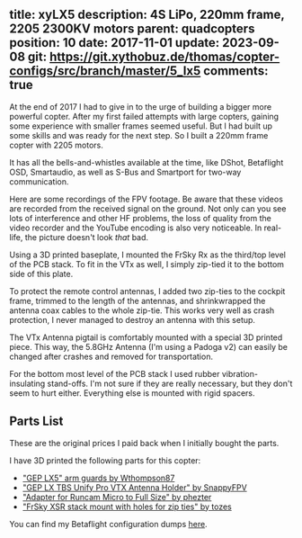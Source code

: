 title: xyLX5
description: 4S LiPo, 220mm frame, 2205 2300KV motors
parent: quadcopters
position: 10
date: 2017-11-01
update: 2023-09-08
git: https://git.xythobuz.de/thomas/copter-configs/src/branch/master/5_lx5
comments: true
---

<!--% backToParent() %-->

At the end of 2017 I had to give in to the urge of building a bigger more powerful copter.
After my first failed attempts with large copters, gaining some experience with smaller frames seemed useful.
But I had built up some skills and was ready for the next step.
So I built a 220mm frame copter with 2205 motors.

It has all the bells-and-whistles available at the time, like DShot, Betaflight OSD, Smartaudio, as well as S-Bus and Smartport for two-way communication.

<!--%
lightgallery([
    [ "img/lx5_3.jpg", "Front view" ],
    [ "img/lx5_1.jpg", "Left side view" ],
    [ "img/lx5_2.jpg", "Right side view" ],
    [ "img/lx5_4.jpg", "Left stack closeup view" ],
    [ "img/lx5_5.jpg", "Right stack closeup view" ],
    [ "img/lx5_toolbox_instagram.mp4", "video/mp4", "", "", "Footage of me flying at a cocktail machine related event" ],
])
%-->

Here are some recordings of the FPV footage.
Be aware that these videos are recorded from the received signal on the ground.
Not only can you see lots of interference and other HF problems, the loss of quality from the video recorder and the YouTube encoding is also very noticeable.
In real-life, the picture doesn't look *that* bad.

<!--%
lightgallery([
    [ "https://www.youtube.com/watch?v=5Fv40mtiXZU", "img/xylx5_test_flight_thumb.jpg", "LX5 Quadcopter Test Flight"],
    [ "https://www.youtube.com/watch?v=Xgcp8qG9qD8", "img/xylx5_chase_thumb.jpg", "LX5 Quadcopter chase" ],
    [ "https://www.youtube.com/watch?v=wUiboR8pkoA", "img/xylx5_range_thumb.jpg", "LX5 Quadcopter range" ],
    [ "https://www.youtube.com/watch?v=SRrjPk51ng0", "Flying below a bridge, over a creek" ],
    [ "https://www.youtube.com/watch?v=Zh9_t0R_MWw", "First flights after BF 4.4.1 upgrade" ],
])
%-->

Using a 3D printed baseplate, I mounted the FrSky Rx as the third/top level of the PCB stack.
To fit in the VTx as well, I simply zip-tied it to the bottom side of this plate.

To protect the remote control antennas, I added two zip-ties to the cockpit frame, trimmed to the length of the antennas, and shrinkwrapped the antenna coax cables to the whole zip-tie.
This works very well as crash protection, I never managed to destroy an antenna with this setup.

The VTx Antenna pigtail is comfortably mounted with a special 3D printed piece.
This way, the 5.8GHz Antenna (I'm using a Padoga v2) can easily be changed after crashes and removed for transportation.

For the bottom most level of the PCB stack I used rubber vibration-insulating stand-offs.
I'm not sure if they are really necessary, but they don't seem to hurt either.
Everything else is mounted with rigid spacers.

## Parts List

These are the original prices I paid back when I initially bought the parts.

<!--%
tableHelper([ "align-right", "align-last-right", "align-right monospaced"],
    [ "Part", "Description", "Cost" ], [
        [ "Frame", ("GEP-LX5 Leopard Frame, Green Color", "https://geprc.com/product/gep-lx5-frame/"), "47.20€" ],
        [ "FC", ("Hobbywing XRotor Omnibus F4 Flight Controller", "https://www.hobbywing.com/goods.php?id=590"), "34.08€" ],
        [ "ESCs", ("Hobbywing XRotor Micro 40A 2-5S 4 in 1 ESC", "https://www.hobbywing.com/goods.php?id=588"), "52.44€" ],
        [ "Motors", ("4x Emax RS2205 2300KV CW/CCW Motor", "https://www.banggood.com/4X-Emax-RS2205-2300-2205-2300KV-Racing-Edition-CW-or-CCW-Motor-For-RC-FPV-Racing-Drone-p-1032857.html?cur_warehouse=CN"), "46.32€" ],
        [ "Props", ("10 Pairs Racerstar S5048 PC 3-blade Propeller 5.0mm Mounting Hole", "https://www.banggood.com/10-Pairs-Racerstar-S5048-PC-3-blade-Propeller-5_0mm-Mounting-Hole-for-RC-Multirotor-FPV-Racing-Drone-p-1169658.html"), "10.48€" ],
        [ "Cam", ("RunCam Micro Sparrow 2.1mm", "https://shop.runcam.com/runcam-micro-sparrow/"), "26.22€" ],
        [ "VTx", ("TBS Unify Pro V3 5V", "https://www.team-blacksheep.com/products/prod:unify_pro"), "44.90€" ],
        [ "Rx", ("FrSky XSR", "https://www.frsky-rc.com/product/xsr/"), "13.98€" ],
        [ "Battery", ("SLS Quantum 1300mAh 4S1P 14,8V 65C/130C", "https://www.stefansliposhop.de/en/batteries/sls-quantum/sls-quantum-65c/sls-quantum-1300mah-4s1p-14-8v-65c-130c::1602.html"), "26.00€" ],
        [ "", "Sum", "301.62€" ]
    ]
)
%-->

I have 3D printed the following parts for this copter:

 * ["GEP LX5" arm guards by Wthompson87](https://www.thingiverse.com/thing:2416095)
 * ["GEP LX TBS Unify Pro VTX Antenna Holder" by SnappyFPV](https://www.thingiverse.com/thing:2544507)
 * ["Adapter for Runcam Micro to Full Size" by phezter](https://www.thingiverse.com/thing:2616057)
 * ["FrSky XSR stack mount with holes for zip ties" by tozes](https://www.thingiverse.com/thing:2171446)

You can find my Betaflight configuration dumps [here](https://git.xythobuz.de/thomas/copter-configs/src/branch/master/5_lx5).
